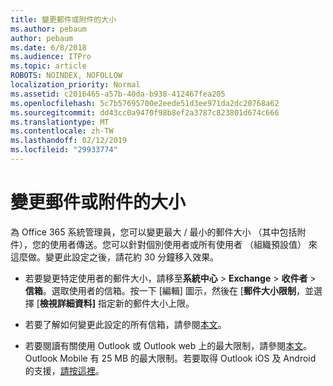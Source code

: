 ```yaml
---
title: 變更郵件或附件的大小
ms.author: pebaum
author: pebaum
ms.date: 6/8/2018
ms.audience: ITPro
ms.topic: article
ROBOTS: NOINDEX, NOFOLLOW
localization_priority: Normal
ms.assetid: c2016465-a57b-40da-b938-412467fea205
ms.openlocfilehash: 5c7b57695700e2eede51d3ee971da2dc20768a62
ms.sourcegitcommit: dd43cc0a9470f98b8ef2a3787c823801d674c666
ms.translationtype: MT
ms.contentlocale: zh-TW
ms.lasthandoff: 02/12/2019
ms.locfileid: "29933774"
---
```

# <a name="changing-message-or-attachment-size"></a>變更郵件或附件的大小

為 Office 365 系統管理員，您可以變更最大 / 最小的郵件大小 （其中包括附件），您的使用者傳送。您可以針對個別使用者或所有使用者 （組織預設值） 來這麼做。變更此設定之後，請花約 30 分鐘移入效果。
  
- 若要變更特定使用者的郵件大小，請移至**系統中心** \> **Exchange** \> **收件者** \> **信箱**。選取使用者的信箱。按一下 [編輯] 圖示，然後在 [**郵件大小限制**，並選擇 [**檢視詳細資料]** 指定新的郵件大小上限。 
    
- 若要了解如何變更此設定的所有信箱，請參閱[本文](https://www.microsoft.com/microsoft-365/blog/2015/04/15/office-365-now-supports-larger-email-messages-up-to-150-mb/)。
    
- 若要閱讀有關使用 Outlook 或 Outlook web 上的最大限制，請參閱[本文](https://technet.microsoft.com/library/exchange-online-limits.aspx#MessageLimits)。Outlook Mobile 有 25 MB 的最大限制。若要取得 Outlook iOS 及 Android 的支援，[請按這裡](https://support.office.com/article/Get-in-app-help-for-Outlook-for-iOS-and-Android-218a22d1-9fa5-4889-b689-de1c63493243)。
    

